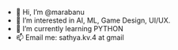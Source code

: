 - 👋 Hi, I’m @marabanu
- 👀 I’m interested in AI, ML, Game Design, UI/UX. 
- 🌱 I’m currently learning PYTHON
- 📫 Email me: sathya.kv.4 at gmail

<!---
marabanu/marabanu is a ✨ special ✨ repository because its `README.md` (this file) appears on your GitHub profile.
You can click the Preview link to take a look at your changes.
--->
